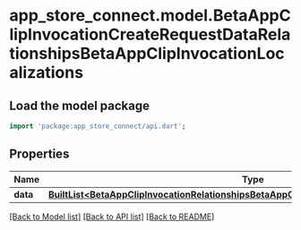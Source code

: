 # app_store_connect.model.BetaAppClipInvocationCreateRequestDataRelationshipsBetaAppClipInvocationLocalizations

## Load the model package
```dart
import 'package:app_store_connect/api.dart';
```

## Properties
Name | Type | Description | Notes
------------ | ------------- | ------------- | -------------
**data** | [**BuiltList&lt;BetaAppClipInvocationRelationshipsBetaAppClipInvocationLocalizationsDataInner&gt;**](BetaAppClipInvocationRelationshipsBetaAppClipInvocationLocalizationsDataInner.md) |  | 

[[Back to Model list]](../README.md#documentation-for-models) [[Back to API list]](../README.md#documentation-for-api-endpoints) [[Back to README]](../README.md)


